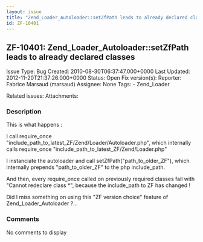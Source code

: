 ```yaml
---
layout: issue
title: "Zend_Loader_Autoloader::setZfPath leads to already declared classes"
id: ZF-10401
---
```


ZF-10401: Zend\_Loader\_Autoloader::setZfPath leads to already declared classes
-------------------------------------------------------------------------------

 Issue Type: Bug Created: 2010-08-30T06:37:47.000+0000 Last Updated: 2012-11-20T21:37:26.000+0000 Status: Open Fix version(s): 
 Reporter:  Fabrice Marsaud (marsaud)  Assignee:  None  Tags: - Zend\_Loader
 
 Related issues: 
 Attachments: 
### Description

This is what happens :

I call require\_once "include\_path\_to\_latest\_ZF/Zend/Loader/Autoloader.php", which internally calls require\_once "include\_path\_to\_latest\_ZF/Zend/Loader.php"

I instanciate the autoloader and call setZfPath("path\_to\_older\_ZF"), which internally prepends "path\_to\_older\_ZF" to the php include\_path.

And then, every require\_once called on previously required classes fail with "Cannot redeclare class \*", because the include\_path to ZF has changed !

Did I miss something on using this "ZF version choice" feature of Zend\_Loader\_Autoloader ?...

 

 

### Comments

No comments to display
